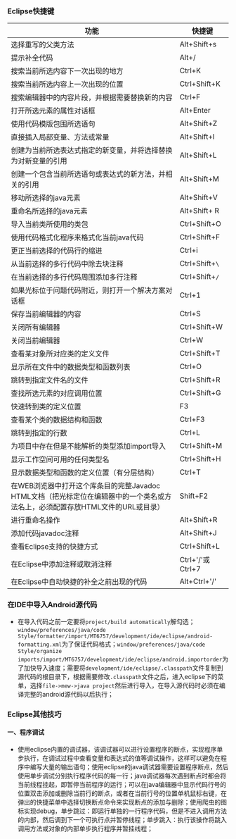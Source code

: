 ### Eclipse快捷键

|功能|快捷键|
|------|------|
|选择重写的父类方法|Alt+Shift+s|
|提示补全代码|Alt+/|
|搜索当前所选内容下一次出现的地方|Ctrl+K|
|搜索当前所选内容上一次出现的位置|Ctrl+Shift+K|
|搜索编辑器中的内容片段，并根据需要替换新的内容|Ctrl+F|
|打开所选元素的属性对话框|Alt+Enter|
|使用代码模版包围所选语句|Alt+Shift+Z|
|直接插入局部变量、方法或常量|Alt+Shift+I|
|创建为当前所选表达式指定的新变量，并将选择替换为对新变量的引用|Alt+Shift+L|
|创建一个包含当前所选语句或表达式的新方法，并相关的引用|Alt+Shift+M|
|移动所选择的java元素|Alt+Shift+V|
|重命名所选择的java元素|Alt+Shift+ R|
|导入当前类所使用的类包|Ctrl+Shift+O|
|使用代码格式化程序来格式化当前java代码|Ctrl+Shift+F|
|更正当前选择的代码行的缩进|Ctrl+i|
|从当前选择的多行代码中除去块注释|Ctrl+Shift+`\`|
|在当前选择的多行代码周围添加多行注释|Ctrl+Shift+`/`|
|如果光标位于问题代码附近，则打开一个解决方案对话框|Ctrl+1|
|保存当前编辑器的内容|Ctrl+S|
|关闭所有编辑器|Ctrl+Shift+W|
|关闭当前编辑器|Ctrl+W|
|查看某对象所对应类的定义文件|Ctrl+Shift+T|
|显示所在文件中的数据类型和函数列表|Ctrl+O|
|跳转到指定文件名的文件|Ctrl+Shift+R|
|查找所选元素的对应调用位置|Ctrl+Shift+G|
|快速转到类的定义位置|F3|
|查看某个类的数据结构和函数|Ctrl+F3|
|跳转到指定的行数|Ctrl+L|
|为项目中存在但是不能解析的类型添加import导入|Ctrl+Shift+M|
|显示工作空间可用的任何类型名|Ctrl+Shift+H|
|显示数据类型和函数的定义位置（有分层结构）|Ctrl+T|
|在WEB浏览器中打开这个库条目的完整Javadoc HTML文档（把光标定位在编辑器中的一个类名或方法名上，必须配置存放HTML文件的URL或目录）|Shift+F2|
|进行重命名操作|Alt+Shift+R|
|添加代码javadoc注释|Alt+Shift+J|
|查看Eclipse支持的快捷方式|Ctrl+Shift+L|
|在Eclipse中添加注释或取消注释|Ctrl+'/'或Ctrl+7|
|在Eclipse中自动快捷的补全之前出现的代码|Alt+Ctrl+'/'|

### 在IDE中导入Android源代码
+ 在导入代码之前一定要将`project/build automatically`解勾选；`window/preferences/java/code Style/formatter/import/MT6757/development/ide/eclipse/android-formatting.xml`为了保证代码格式；`window/preferences/java/code Style/organize imports/import/MT6757/development/ide/eclipse/android.importorder`为了加快导入速度；需要将`development/ide/eclipse/.classpath`文件复制到源代码的根目录下，根据需要修改`.classpath`文件之后，进入eclipse下的菜单，选择`file->mew->java project`然后进行导入，在导入源代码时必须在编译完整的android源代码以后执行；
### Eclipse其他技巧
#### 一、程序调试
+ 使用eclipse内置的调试器，该调试器可以进行设置程序的断点，实现程序单步执行，在调试过程中查看变量和表达式的值等调试操作，这样可以避免在程序中编写大量的输出语句；使用eclipse的java调试器需要设置程序断点，然后使用单步调试分别执行程序代码的每一行；java调试器每次遇到断点时都会将当前线程挂起，即暂停当前程序的运行；可以在java编辑器中显示代码行号的位置双击添加或删除当前行的断点，或者在当前行号的位置单机鼠标右键，在弹出的快捷菜单中选择切换断点命令来实现断点的添加与删除；使用爬虫的图标实现debug，单步跳过：即运行单独的一行程序代码，但是不进入调用方法的内部，然后调到下一个可执行点并暂停线程；单步跳入：执行该操作将跳入调用方法或对象的内部单步执行程序并暂挂线程；
